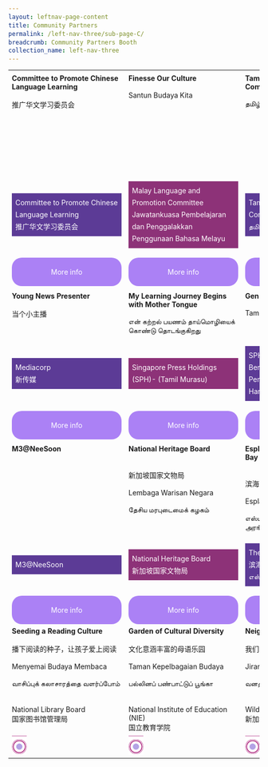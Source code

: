 ```yaml
---
layout: leftnav-page-content
title: Community Partners
permalink: /left-nav-three/sub-page-C/
breadcrumb: Community Partners Booth
collection_name: left-nav-three
---
```

<style>
.tdHead{
 vertical-align: top;
 padding: 7px;
   font-size:14px;
 
}
.bottomBoxOdd{
background-color: #5c3b96;
padding: 7px;
color: #ffffff;
  font-size:14px;
line-height :1.5rem !important;
}
.bottomBoxEven{
  background-color: #8d3278;
  padding: 7px;
  color: #ffffff;
  font-size:14px;
  line-height :1.5rem !important;
}
.baseTD{
width:25%
}
 
.btnInfo {
    background: #ab81f5;
    color: #fff !important;
    display: block;
    padding: 20px 10px;
    text-align: center;
    text-decoration: none !important;
    width: 200px;
    border-radius: 20px !important;  
}
.btnInfo {
    -webkit-border-radius: 20px;
    -moz-border-radius: 20px;
    -ms-border-radius: 20px;
    -o-border-radius: 20px;
}
.btnInfo:hover {
    background: #583399;
}
</style>
<table style="width:100%;font-size:14px;" cellspacing="20" cellpadding="20">

<tr>
  <td class="baseTD tdHead">
   <b>Committee to Promote Chinese Language Learning</b>
    <br> <br>
   推广华文学习委员会 
  </td>
  <td class="baseTD tdHead"> <b> Finesse Our Culture </b>
  <br> <br>
  Santun Budaya Kita 
  </td>
  <td class="baseTD tdHead"> <b>Tamil Language and Promotion Committee </b>
  <br> <br>
  தமிழ்மொழி கற்றல் வளர்ச்சிக் குழு 
  </td>
  <td class="baseTD tdHead"><b>Fun with our Mother Tongue Languages</b><br>
  <br> <br>
    母语乐FUN天 <br>
    <br>Berseronok bersama Bahasa Ibunda <br>
    <br>நமது தாய்மொழிகளோடு மகிழ்ந்திருப்போம்! <br>
  
  </td>
</tr>
<tr>
<td class="baseTD ">
  <p class="bottomBoxOdd">    Committee to Promote Chinese Language Learning
    <br>推广华文学习委员会 </p></td>
 
<td class="baseTD ">
   <p class="bottomBoxEven">       Malay Language and Promotion Committee
    <br>Jawatankuasa Pembelajaran   dan Penggalakkan Penggunaan Bahasa Melayu </p> </td>
 
<td class="baseTD ">
 <p class="bottomBoxOdd">      Tamil Language and Promotion Committee
    <br>தமிழ்மொழி கற்றல் வளர்ச்சிக் குழு 
</p></td>
<td class="baseTD">
 <p class="bottomBoxEven"> Lee Kuan Yew Fund for Bilingualism (LKYFB)
    <br>李光耀双语基金
</p> 
</td>
</tr>
  <tr>
    <td> 
	    <a href="https://event-reg.biz/Registration/MTLSSession?Session=E1"  class="btnInfo">More info</a>
    </td>
    <td> 
		    <a href="https://event-reg.biz/Registration/MTLSSession?Session=E1"  class="btnInfo">More info</a>
    </td>
    <td>
	    <a href="https://event-reg.biz/Registration/MTLSSession?Session=E1"  class="btnInfo">More info</a>
    </td>
    <td>
   	    <a href="https://event-reg.biz/Registration/MTLSSession?Session=E1"  class="btnInfo">More info</a>
    </td>
  </tr>
<tr>
<td class="baseTD tdHead"><strong>Young News Presenter</strong> <br /> <br />当个小主播</td>
<td class="baseTD tdHead"><strong> My Learning Journey Begins with Mother Tongue</strong> <br /> <br /> என் கற்றல் பயணம் தாய்மொழியைக் கொண்டு தொடங்குகிறது</td>
<td class="baseTD tdHead"><strong>Gen G Learning Garden </strong> <br /> <br /> Taman Pembelajaran Gen G </td>
<td class="baseTD tdHead"><strong>Reading the News from a Tender Age</strong><br /> <br />读报从小开始 </td>
</tr>
<tr>
<td class="baseTD ">
<p class="bottomBoxOdd">Mediacorp<br />新传媒</p>
</td>
<td class="baseTD ">
<p class="bottomBoxEven">Singapore Press Holdings (SPH)- (Tamil Murasu) </p>
</td>
<td class="baseTD ">
<p class="bottomBoxOdd">SPH Students’ Publications: Berita Harian <br />Penerbitan Pelajar, SPH: Berita Harian</p>
</td>
<td class="baseTD">
<p class="bottomBoxEven">Junior/Thumbs Up Little Junior<br />新加坡报业控股</p>
</td>
</tr>
<tr>
<td><a class="btnInfo" href="https://event-reg.biz/Registration/MTLSSession?Session=E1">More info</a></td>
<td><a class="btnInfo" href="https://event-reg.biz/Registration/MTLSSession?Session=E1">More info</a></td>
<td><a class="btnInfo" href="https://event-reg.biz/Registration/MTLSSession?Session=E1">More info</a></td>
<td><a class="btnInfo" href="https://event-reg.biz/Registration/MTLSSession?Session=E1">More info</a></td>
</tr>
  
<tr>
<td class="baseTD tdHead"><strong>M3@NeeSoon</strong></td>
<td class="baseTD tdHead"><strong> National Heritage Board </strong> <br /> <br /> <br />新加坡国家文物局<br /> <br />Lembaga Warisan Negara <br /> <br />தேசிய மரபுடைமைக் கழகம்</td>
<td class="baseTD tdHead"><strong>Esplanade &ndash; Theatres on the Bay </strong> <br /> <br /><br /> 滨海艺术中心<br /> <br />Esplanade &ndash; Teater di Persisiran <br /> <br />எஸ்பிளனேட் &ndash; கடலோரக்கலை அரங்குகள்</td>
<td class="baseTD tdHead"><strong>Cultural Immersion through Engaged and Experiential Learning</strong><br /> <br />அனுபவவழித் தமிழ்ப் பண்பாட்டுக் கற்றல் பயணம்</td>
</tr>
<tr>
<td class="baseTD ">
<p class="bottomBoxOdd">M3@NeeSoon</p>
</td>
<td class="baseTD ">
<p class="bottomBoxEven">National Heritage Board <br />新加坡国家文物局</p>
</td>
<td class="baseTD ">
<p class="bottomBoxOdd">The Esplanade Co Ltd<br />滨海艺术中心<br />எஸ்பிளனேட்</p>
</td>
<td class="baseTD">
<p class="bottomBoxEven">Umar Pulavar Tamil Language Centre (UPTLC) <br />உமறுப்புலவர் தமிழ்மொழி நிலையம்</p>
</td>
</tr>
<tr>
<td><a class="btnInfo" href="https://event-reg.biz/Registration/MTLSSession?Session=E1">More info</a></td>
<td><a class="btnInfo" href="https://event-reg.biz/Registration/MTLSSession?Session=E1">More info</a></td>
<td><a class="btnInfo" href="https://event-reg.biz/Registration/MTLSSession?Session=E1">More info</a></td>
<td><a class="btnInfo" href="https://event-reg.biz/Registration/MTLSSession?Session=E1">More info</a></td>
</tr>
 <tr style="vertical-align:top;">
  <td style="width:25%">
      <b>Seeding a Reading Culture</b><br>
    <br>播下阅读的种子，让孩子爱上阅读<br>
    <br>Menyemai Budaya Membaca<br>  
    <br>வாசிப்புக் கலாசாரத்தை வளர்ப்போம்
    <br>
    <br>
    <br>National Library Board
    <br>国家图书馆管理局
  </td>
<td style="width:25%">
    <b>Garden of Cultural Diversity</b><br>
    <br>文化意涵丰富的母语乐园<br>
    <br>Taman Kepelbagaian Budaya<br>  
    <br>பல்லினப் பண்பாட்டுப் பூங்கா
    <br>
    <br>
    <br>National Institute of Education (NIE)
    <br>国立教育学院
  </td>  
<td style="width:25%">
    <b>Neighbours in the Wild</b><br>
      <br>我们的野生邻居<br>
    <br>Jiran di Alam Liar<br>  
    <br>வனத்தில் நண்பர்கள்
    <br>
    <br>
    <br>Wildlife Reserves Singapore
    <br>新加坡野生动物保育集团
  </td>
<td style="width:25%">
   <b>Fun Learning Chinese</b>
    <br>乐学华文
    <br>
    <br>Singapore Centre for Chinese Language (SCCL)
    <br>新加坡华文教研中心
  </td>  
</tr>
  <tr>
    <td>
      <img src="/images/Carnival/Carnival_Circle_Purple.png" alt="Session 1" style="width:30px;display:inline;" />
    </td>
    <td>
      <img src="/images/Carnival/Carnival_Circle_Purple.png" alt="Session 2" style="width:30px;display:inline;" />
    </td>
    <td>
      <img src="/images/Carnival/Carnival_Circle_Purple.png" alt="Session 3" style="width:30px;display:inline;" />
    </td>
    <td>
      <img src="/images/Carnival/Carnival_Circle_Purple.png" alt="Session 4" style="width:30px;display:inline;" />
    </td>
  </tr>
</table> 
